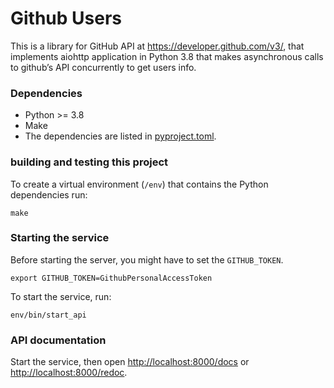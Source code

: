 # Github Users

This is a library for GitHub API at https://developer.github.com/v3/, 
that implements aiohttp application in Python 3.8 that makes asynchronous calls
to github’s API concurrently to get users info.


### Dependencies

* Python >= 3.8
* Make
* The dependencies are listed in [pyproject.toml](./pyproject.toml).

### building and testing this project

To create a virtual environment (`/env`) that contains the Python dependencies run:
```shell script
make
```

### Starting the service

Before starting the server, you might have to set the `GITHUB_TOKEN`.

```shell script
export GITHUB_TOKEN=GithubPersonalAccessToken
```

To start the service, run:
```shell script
env/bin/start_api
```


### API documentation

Start the service, then open <http://localhost:8000/docs>
or <http://localhost:8000/redoc>.
